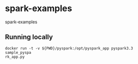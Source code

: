 # spark-examples

spark-examples

## Running locally

```
docker run -t -v ${PWD}/pyspark:/opt/pyspark_app pyspark3.3 sample_pyspa
rk_app.py
```
